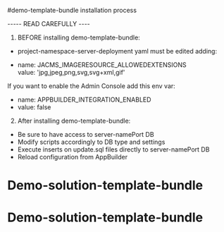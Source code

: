 #demo-template-bundle installation process

----- READ CAREFULLY ----

1) BEFORE installing demo-template-bundle:

 - project-namespace-server-deployment yaml must be edited adding:

 - name: JACMS_IMAGERESOURCE_ALLOWEDEXTENSIONS <br>
   value: 'jpg,jpeg,png,svg,svg+xml,gif'

If you want to enable the Admin Console add this env var:
  - name: APPBUILDER_INTEGRATION_ENABLED <br>
  -  value: false
  
2) After installing demo-template-bundle:

- Be sure to have access to server-namePort DB
- Modify scripts accordingly to DB type and settings
- Execute inserts on update.sql files directly to server-namePort DB
- Reload configuration from AppBuilder
# Demo-solution-template-bundle
# Demo-solution-template-bundle
